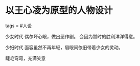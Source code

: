 # 以王心凌为原型的人物设计
tags = #人设

少女时代
偶尔坏心眼，做出恶作剧。
会因为暂时的胜利洋洋得意。


少妇时代
面容虽然不再年轻，眉眼间依旧带着少女的灵动。


睫毛弯弯，充满笑意